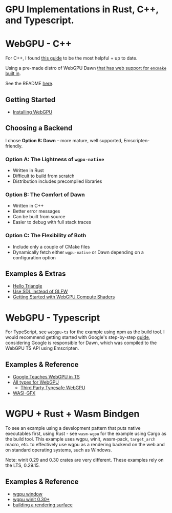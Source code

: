 # GPU Implementations in Rust, C++, and Typescript.

# WebGPU - C++

For C++, I found [this guide](https://eliemichel.github.io/LearnWebGPU/index.html) to be the most helpful + up to date.

Using a pre-made distro of WebGPU Dawn [that has web support for `emcmake` built in](https://eliemichel.github.io/LearnWebGPU/appendices/building-for-the-web.html).

See the README [here](./webgpu/WebGPU-distribution-dawn-6536/README.md).

## Getting Started

- [Installing WebGPU](https://eliemichel.github.io/LearnWebGPU/getting-started/hello-webgpu.html#installing-webgpu)

## Choosing a Backend

I chose **Option B: Dawn** – more mature, well supported, Emscripten-friendly.

### Option A: The Lightness of `wgpu-native`

- Written in Rust
- Difficult to build from scratch
- Distribution includes precompiled libraries

### Option B: The Comfort of Dawn

- Written in C++
- Better error messages
- Can be built from source
- Easier to debug with full stack traces

### Option C: The Flexibility of Both

- Include only a couple of CMake files
- Dynamically fetch either `wgpu-native` or Dawn depending on a configuration option

## Examples & Extras

- [Hello Triangle](https://github.com/eliemichel/LearnWebGPU-Code/tree/step030)
- [Use SDL instead of GLFW](https://eliemichel.github.io/LearnWebGPU/appendices/using-sdl.html)
- [Getting Started with WebGPU Compute Shaders](https://eliemichel.github.io/LearnWebGPU/basic-compute/compute-pipeline.html)

# WebGPU - Typescript

For TypeScript, see `webgpu-ts` for the example using npm as the build tool. I would recommend getting started with Google's step-by-step [guide](https://codelabs.developers.google.com/your-first-webgpu-app#0), considering Google is responsible for Dawn, which was compiled to the WebGPU TS API using Emscripten.

## Examples & Reference

- [Google Teaches WebGPU in TS](https://codelabs.developers.google.com/your-first-webgpu-app#0)
- [All types for WebGPU](https://gpuweb.github.io/types/)
  - [Third Party Typesafe WebGPU](https://github.com/software-mansion/TypeGPU)
- [WASI-GFX](https://www.youtube.com/watch?v=HBJ1-S65bbM)

# WGPU + Rust + Wasm Bindgen

To see an example using a development pattern that puts native executables first, using Rust - see `wasm-wgpu` for the example using Cargo as the build tool. This example uses wgpu, winit, wasm-pack, `target_arch` macro, etc. to effectively use wgpu as a rendering backend on the web and on standard operating systems, such as Windows.

Note: winit 0.29 and 0.30 crates are very different. These examples rely on the LTS, 0.29.15.

## Examples & Reference

- [wgpu window](https://sotrh.github.io/learn-wgpu/beginner/tutorial1-window/#boring-i-know)
- [wgpu winit 0.30+](https://github.com/sotrh/learn-wgpu/issues/549)
- [building a rendering surface](https://sotrh.github.io/learn-wgpu/beginner/tutorial2-surface#first-some-housekeeping-state)
